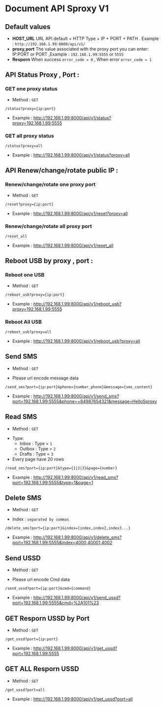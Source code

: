 # Document API Sproxy V1
## Default values
  - **HOST_URL** URL API default = HTTP Type + IP + PORT + PATH . Example : `http://192.168.1.99:8000/api/v1/`
  - **proxy,port** The value associated with the proxy port you can enter: IP:PORT or PORT ,Example : `192.168.1.99:5555` or `5555`
  - **Resporn** When success `error_code = 0` , When error `error_code = 1`
## API Status Proxy , Port :
### GET one proxy status
- Method : `GET`
```
/status?proxy={ip:port}
```
- Example : http://192.168.1.99:8000/api/v1/status?proxy=192.168.1.99:5555
### GET all proxy status
```
/status?proxy=all
```
- Example : http://192.168.1.99:8000/api/v1/status?proxy=all
## API Renew/change/rotate public IP :
### Renew/change/rotate one proxy port
- Method : `GET`
```
/reset?proxy={ip:port}
```
- Example : http://192.168.1.99:8000/api/v1/reset?proxy=all
### Renew/change/rotate all proxy port
```
/reset_all
```
- Example : http://192.168.1.99:8000/api/v1/reset_all
## Reboot USB by proxy , port :
### Reboot one USB
- Method : `GET`
```
/reboot_usb?proxy={ip:port}
```
- Example : http://192.168.1.99:8000/api/v1/reboot_usb?proxy=192.168.1.99:5555
### Reboot All USB
```
/reboot_usb?proxy=all
```
- Example : http://192.168.1.99:8000/api/v1/reboot_usb?proxy=all
## Send SMS
- Method : `GET`
* Please url encode message data
```
/send_sms?port={ip:port}&phone={number_phone}&message={sms_content}
```
- Example : http://192.168.1.99:8000/api/v1/send_sms?port=192.168.1.99:5555&phone=+84987654321&message=HelloSproxy
## Read SMS
- Method : `GET`
* Type:
  - Inbox : Type = `1` 
  - Outbox : Type = `2` 
  - Drafts : Type = `3`
* Every page have 20 rows
```
/read_sms?port={ip:port}&type={1|2|3}&page={number}
```
- Example : http://192.168.1.99:8000/api/v1/read_sms?port=192.168.1.99:5555&type=1&page=1
## Delete SMS
- Method : `GET`
* Index : `separated by commas`
```
/delete_sms?port={ip:port}&index={index,index2,index3...}
```
- Example : http://192.168.1.99:8000/api/v1/delete_sms?port=192.168.1.99:5555&index=4000,40001,4002
## Send USSD
- Method : `GET`
* Please url encode Cmd data
```
/send_ussd?port={ip:port}&cmd={command}
```
- Example : http://192.168.1.99:8000/api/v1/send_ussd?port=192.168.1.99:5555&cmd=%2A101%23
## GET Resporn USSD by Port
- Method : `GET`
```
/get_ussd?port={ip:port}
```
- Example : http://192.168.1.99:8000/api/v1/get_ussd?port=192.168.1.99:5555
## GET ALL Resporn USSD
- Method : `GET`
```
/get_ussd?port=all
```
- Example : http://192.168.1.99:8000/api/v1/get_ussd?port=all